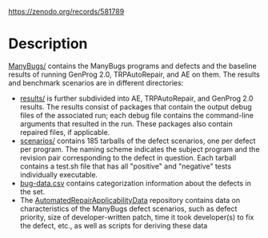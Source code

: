 https://zenodo.org/records/581789

# Description
[ManyBugs/](./ManyBugs/) contains the ManyBugs programs and defects and the baseline results of running GenProg 2.0, TRPAutoRepair, and AE on them. The results and benchmark scenarios are in different directories:

- [results/](./ManyBugs/results/) is further subdivided into AE, TRPAutoRepair, and GenProg 2.0 results. The results consist of packages that contain the output debug files of the associated run; each debug file contains the command-line arguments that resulted in the run. These packages also contain repaired files, if applicable.
- [scenarios/](./ManyBugs/scenarios/) contains 185 tarballs of the defect scenarios, one per defect per program. The naming scheme indicates the subject program and the revision pair corresponding to the defect in question. Each tarball contains a test.sh file that has all "positive" and "negative" tests individually executable.
- [bug-data.csv](./ManyBugs/bug-data.csv) contains categorization information about the defects in the set.
- The [AutomatedRepairApplicabilityData](https://github.com/LASER-UMASS/AutomatedRepairApplicabilityData) repository contains data on characteristics of the ManyBugs defect scenarios, such as defect priority, size of developer-written patch, time it took developer(s) to fix the defect, etc., as well as scripts for deriving these data